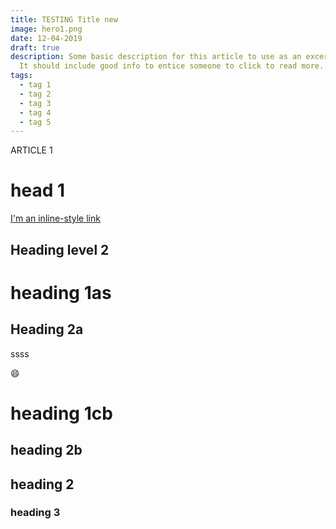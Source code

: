 ```yaml
---
title: TESTING Title new
image: hero1.png
date: 12-04-2019
draft: true
description: Some basic description for this article to use as an excerpt.
  It should include good info to entice someone to click to read more.
tags:
  - tag 1
  - tag 2
  - tag 3
  - tag 4
  - tag 5
---
```


ARTICLE 1

# head 1

[I'm an inline-style link](https://www.google.com)

## Heading level 2
<!--
![Image Test](@/assets/hero1.png) -->

# heading 1as

## Heading 2a

ssss

:smile:

# heading 1cb

## heading 2b

## heading 2

### heading 3

